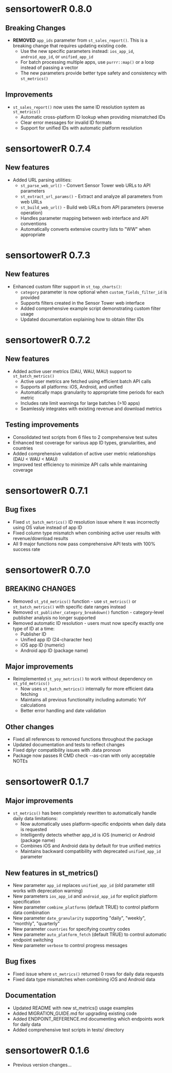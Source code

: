 # sensortowerR 0.8.0

## Breaking Changes

* **REMOVED** `app_ids` parameter from `st_sales_report()`. This is a breaking change that requires updating existing code.
  - Use the new specific parameters instead: `ios_app_id`, `android_app_id`, or `unified_app_id`
  - For batch processing multiple apps, use `purrr::map()` or a loop instead of passing a vector
  - The new parameters provide better type safety and consistency with `st_metrics()`

## Improvements

* `st_sales_report()` now uses the same ID resolution system as `st_metrics()`
  - Automatic cross-platform ID lookup when providing mismatched IDs
  - Clear error messages for invalid ID formats
  - Support for unified IDs with automatic platform resolution

# sensortowerR 0.7.4

## New features

* Added URL parsing utilities:
  - `st_parse_web_url()` - Convert Sensor Tower web URLs to API parameters
  - `st_extract_url_params()` - Extract and analyze all parameters from web URLs
  - `st_build_web_url()` - Build web URLs from API parameters (reverse operation)
  - Handles parameter mapping between web interface and API conventions
  - Automatically converts extensive country lists to "WW" when appropriate

# sensortowerR 0.7.3

## New features

* Enhanced custom filter support in `st_top_charts()`:
  - `category` parameter is now optional when `custom_fields_filter_id` is provided
  - Supports filters created in the Sensor Tower web interface
  - Added comprehensive example script demonstrating custom filter usage
  - Updated documentation explaining how to obtain filter IDs

# sensortowerR 0.7.2

## New features

* Added active user metrics (DAU, WAU, MAU) support to `st_batch_metrics()`
  - Active user metrics are fetched using efficient batch API calls
  - Supports all platforms: iOS, Android, and unified
  - Automatically maps granularity to appropriate time periods for each metric
  - Includes rate limit warnings for large batches (>10 apps)
  - Seamlessly integrates with existing revenue and download metrics

## Testing improvements

* Consolidated test scripts from 6 files to 2 comprehensive test suites
* Enhanced test coverage for various app ID types, granularities, and countries
* Added comprehensive validation of active user metric relationships (DAU < WAU < MAU)
* Improved test efficiency to minimize API calls while maintaining coverage

# sensortowerR 0.7.1

## Bug fixes

* Fixed `st_batch_metrics()` ID resolution issue where it was incorrectly using OS value instead of app ID
* Fixed column type mismatch when combining active user results with revenue/download results
* All 9 major functions now pass comprehensive API tests with 100% success rate

# sensortowerR 0.7.0

## BREAKING CHANGES

* Removed `st_ytd_metrics()` function - use `st_metrics()` or `st_batch_metrics()` with specific date ranges instead
* Removed `st_publisher_category_breakdown()` function - category-level publisher analysis no longer supported  
* Removed automatic ID resolution - users must now specify exactly one type of ID at a time:
  - Publisher ID
  - Unified app ID (24-character hex)
  - iOS app ID (numeric)
  - Android app ID (package name)

## Major improvements

* Reimplemented `st_yoy_metrics()` to work without dependency on `st_ytd_metrics()`
  - Now uses `st_batch_metrics()` internally for more efficient data fetching
  - Maintains all previous functionality including automatic YoY calculations
  - Better error handling and date validation

## Other changes

* Fixed all references to removed functions throughout the package
* Updated documentation and tests to reflect changes
* Fixed dplyr compatibility issues with .data pronoun
* Package now passes R CMD check --as-cran with only acceptable NOTEs

# sensortowerR 0.1.7

## Major improvements

* `st_metrics()` has been completely rewritten to automatically handle daily data limitations:
  - Now automatically uses platform-specific endpoints when daily data is requested
  - Intelligently detects whether app_id is iOS (numeric) or Android (package name)
  - Combines iOS and Android data by default for true unified metrics
  - Maintains backward compatibility with deprecated `unified_app_id` parameter

## New features in st_metrics()

* New parameter `app_id` replaces `unified_app_id` (old parameter still works with deprecation warning)
* New parameters `ios_app_id` and `android_app_id` for explicit platform specification
* New parameter `combine_platforms` (default TRUE) to control platform data combination
* New parameter `date_granularity` supporting "daily", "weekly", "monthly", "quarterly"
* New parameter `countries` for specifying country codes
* New parameter `auto_platform_fetch` (default TRUE) to control automatic endpoint switching
* New parameter `verbose` to control progress messages

## Bug fixes

* Fixed issue where `st_metrics()` returned 0 rows for daily data requests
* Fixed data type mismatches when combining iOS and Android data

## Documentation

* Updated README with new st_metrics() usage examples
* Added MIGRATION_GUIDE.md for upgrading existing code
* Added ENDPOINT_REFERENCE.md documenting which endpoints work for daily data
* Added comprehensive test scripts in tests/ directory

# sensortowerR 0.1.6

* Previous version changes...